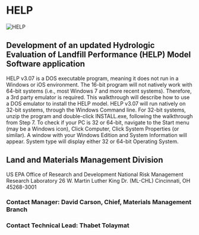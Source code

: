 # HELP

![HELP](https://www.epa.gov/sites/production/files/2013-06/epa_seal_verysmall_trim.gif)

## Development of an updated Hydrologic Evaluation of Landfill Performance (HELP) Model Software application
HELP v3.07 is a DOS executable program, meaning it does not run in a Windows or iOS environment. The 16-bit program will not natively work with 64-bit systems (i.e., most Windows 7 and more recent systems). Therefore, a 3rd party emulator is required. This walkthrough will describe how to use a DOS emulator to install the HELP model. HELP v3.07 will run natively on 32-bit systems, through the Windows Command line. For 32-bit systems, unzip the program and double-click INSTALL.exe, following the walkthrough from Step 7. To check if your PC is 32 or 64-bit, navigate to the Start menu (may be a Windows icon), Click Computer, Click System Properties (or similar). A window with your Windows Edition and System Information will appear. System type will display either 32 or 64-bit Operating System.

## Land and Materials Management Division
US EPA
Office of Research and Development
National Risk Management Research Laboratory
26 W. Martin Luther King Dr. (ML-CHL)
Cincinnati, OH 45268-3001

### Contact Manager: David Carson, Chief, Materials Management Branch
### Contact Technical Lead: Thabet Tolaymat
